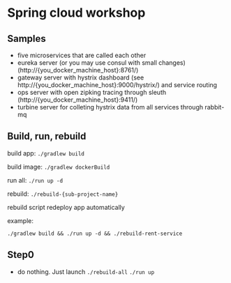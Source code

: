 # Spring cloud workshop

## Samples

 * five microservices that are called each other
 * eureka server (or you may use consul with small changes) (http://{you_docker_machine_host}:8761/)
 * gateway server with hystrix dashboard (see http://{you_docker_machine_host}:9000/hystrix/) and service routing
 * ops server with open zipking tracing through sleuth (http://{you_docker_machine_host}:9411/)
 * turbine server for colleting hystrix data from all services through rabbit-mq

## Build, run, rebuild

build app:   `./gradlew build`

build image: `./gradlew dockerBuild`

run all:     `./run up -d`

rebuild:     `./rebuild-{sub-project-name}`

rebuild script redeploy app automatically

example:

    ./gradlew build && ./run up -d && ./rebuild-rent-service

## Step0

* do nothing. Just launch `./rebuild-all` `./run up`
